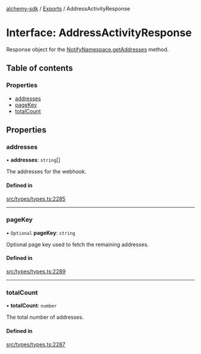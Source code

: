 [alchemy-sdk](../README.md) / [Exports](../modules.md) / AddressActivityResponse

# Interface: AddressActivityResponse

Response object for the [NotifyNamespace.getAddresses](../classes/NotifyNamespace.md#getaddresses) method.

## Table of contents

### Properties

- [addresses](AddressActivityResponse.md#addresses)
- [pageKey](AddressActivityResponse.md#pagekey)
- [totalCount](AddressActivityResponse.md#totalcount)

## Properties

### addresses

• **addresses**: `string`[]

The addresses for the webhook.

#### Defined in

[src/types/types.ts:2285](https://github.com/alchemyplatform/alchemy-sdk-js/blob/432c999/src/types/types.ts#L2285)

___

### pageKey

• `Optional` **pageKey**: `string`

Optional page key used to fetch the remaining addresses.

#### Defined in

[src/types/types.ts:2289](https://github.com/alchemyplatform/alchemy-sdk-js/blob/432c999/src/types/types.ts#L2289)

___

### totalCount

• **totalCount**: `number`

The total number of addresses.

#### Defined in

[src/types/types.ts:2287](https://github.com/alchemyplatform/alchemy-sdk-js/blob/432c999/src/types/types.ts#L2287)
